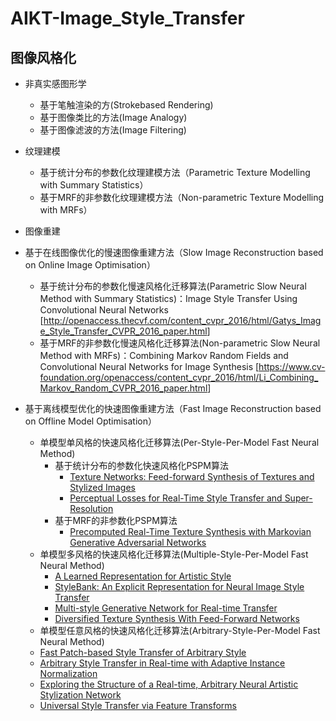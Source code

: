 # AIKT-Image_Style_Transfer

## 图像风格化

- 非真实感图形学
  - 基于笔触渲染的方(Strokebased Rendering)
  - 基于图像类比的方法(Image Analogy)
  - 基于图像滤波的方法(Image Filtering)

- 纹理建模
  - 基于统计分布的参数化纹理建模方法（Parametric Texture Modelling with Summary Statistics）
  - 基于MRF的非参数化纹理建模方法（Non-parametric Texture Modelling with MRFs）

- 图像重建
 - 基于在线图像优化的慢速图像重建方法（Slow Image Reconstruction based on Online Image Optimisation）
    - 基于统计分布的参数化慢速风格化迁移算法(Parametric Slow Neural Method with Summary Statistics)：Image Style Transfer Using Convolutional Neural Networks [<http://openaccess.thecvf.com/content_cvpr_2016/html/Gatys_Image_Style_Transfer_CVPR_2016_paper.html>]
    - 基于MRF的非参数化慢速风格化迁移算法(Non-parametric Slow Neural Method with MRFs)：Combining Markov Random Fields and Convolutional Neural Networks for Image Synthesis [<https://www.cv-foundation.org/openaccess/content_cvpr_2016/html/Li_Combining_Markov_Random_CVPR_2016_paper.html>]
 - 基于离线模型优化的快速图像重建方法（Fast Image Reconstruction based on Offline Model Optimisation）
    - 单模型单风格的快速风格化迁移算法(Per-Style-Per-Model Fast Neural Method)
      - 基于统计分布的参数化快速风格化PSPM算法
        - [Texture Networks: Feed-forward Synthesis of Textures and Stylized Images](http://www.jmlr.org/proceedings/papers/v48/ulyanov16.pdf)
        - [Perceptual Losses for Real-Time Style Transfer and Super-Resolution](https://link.springer.com/chapter/10.1007/978-3-319-46475-6_43)
      - 基于MRF的非参数化PSPM算法
        - [Precomputed Real-Time Texture Synthesis with Markovian Generative Adversarial Networks](https://link.springer.com/chapter/10.1007/978-3-319-46487-9_43)
    - 单模型多风格的快速风格化迁移算法(Multiple-Style-Per-Model Fast Neural Method)
      - [A Learned Representation for Artistic Style](https://arxiv.org/catchup?smonth=10&sday=8&group=grp_&archive=cs&num=2000&order=reverse&method=w&syear=2016)
      - [StyleBank: An Explicit Representation for Neural Image Style Transfer](http://openaccess.thecvf.com/content_cvpr_2017/html/Chen_StyleBank_An_Explicit_CVPR_2017_paper.html)
      - [Multi-style Generative Network for Real-time Transfer](https://link.springer.com/chapter/10.1007/978-3-030-11018-5_32)
      - [Diversified Texture Synthesis With Feed-Forward Networks](http://openaccess.thecvf.com/content_cvpr_2017/html/Li_Diversified_Texture_Synthesis_CVPR_2017_paper.html)
    - 单模型任意风格的快速风格化迁移算法(Arbitrary-Style-Per-Model Fast Neural Method)
     - [Fast Patch-based Style Transfer of Arbitrary Style](https://arxiv.org/abs/1612.04337)
     - [Arbitrary Style Transfer in Real-time with Adaptive Instance Normalization](http://openaccess.thecvf.com/content_iccv_2017/html/Huang_Arbitrary_Style_Transfer_ICCV_2017_paper.html)
     - [Exploring the Structure of a Real-time, Arbitrary Neural Artistic Stylization Network](https://arxiv.org/abs/1705.06830)
     - [Universal Style Transfer via Feature Transforms](http://papers.nips.cc/paper/6642-universal-style-transfer-via-feature-transforms)